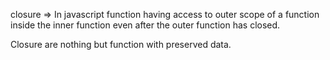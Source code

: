 closure  =>  In javascript function having access to outer scope of a function inside the inner function even after the outer function has closed.

Closure are nothing but function with preserved data.
